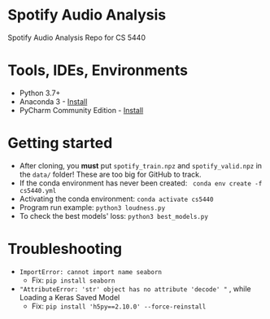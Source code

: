 # Spotify Audio Analysis
Spotify Audio Analysis Repo for CS 5440

# Tools, IDEs, Environments
 - Python 3.7+
 - Anaconda 3 - [Install](https://docs.anaconda.com/anaconda/install/)
 - PyCharm Community Edition - [Install](https://www.jetbrains.com/pycharm/download/)

# Getting started
 - After cloning, you **must** put `spotify_train.npz` and `spotify_valid.npz` in the `data/` folder! These are too big for GitHub to track.
 - If the conda environment has never been created: ` conda env create -f cs5440.yml`
 - Activating the conda environment: `conda activate cs5440`
 - Program run example: `python3 loudness.py`
 - To check the best models' loss: `python3 best_models.py`

# Troubleshooting
 - `ImportError: cannot import name seaborn`
   - Fix: `pip install seaborn`
 - `"AttributeError: 'str' object has no attribute 'decode' "` , while Loading a Keras Saved Model
   - Fix: `pip install 'h5py==2.10.0' --force-reinstall`
